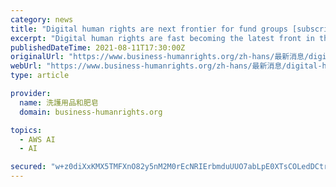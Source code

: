 ```yaml
---
category: news
title: "Digital human rights are next frontier for fund groups [subscription only]"
excerpt: "Digital human rights are fast becoming the latest front in the debate around fund managers’ ethical investments efforts... Attention on technology groups began with concerns around data privacy, but emerging focal points are targeted advertising and how companies deal with online"
publishedDateTime: 2021-08-11T17:30:00Z
originalUrl: "https://www.business-humanrights.org/zh-hans/最新消息/digital-human-rights-are-next-frontier-for-fund-groups-subscription-only/"
webUrl: "https://www.business-humanrights.org/zh-hans/最新消息/digital-human-rights-are-next-frontier-for-fund-groups-subscription-only/"
type: article

provider:
  name: 洗護用品和肥皂
  domain: business-humanrights.org

topics:
  - AWS AI
  - AI

secured: "w+z0diXxKMX5TMFXnO82y5nM2M0rEcNRIErbmduUUO7abLpE0XTsCOLedDCtr2pYWGH5p1ywkFYMSIAIzPQhS4AHX0b1fHdrBZCt9d1BRVt2ZkJvD//0YXodFKBRqn0Y/rCgyI1HhHx7VJAy5+3X9uvdl3AAwM49Wbq5tcPcvPMurBjLO/VWo7sZoZGfreRJmaxFvaUBq+ohqInrwzLpdQABNl5YXkf9ZbN2cpfltH96IGYNR3EAJm2cfjsdarMxQyELySFB/vzlGtrhTbcWIej9zjsObmFcTyllBK3w64kp6TbhCTPN7GOKJYatEln/Iv5ick2sGcc3mUfuVN10/lUU6PJh7Otlw2cSjEETt84=;+8RUIBgjJqFmIC9iD+HRnw=="
---
```



